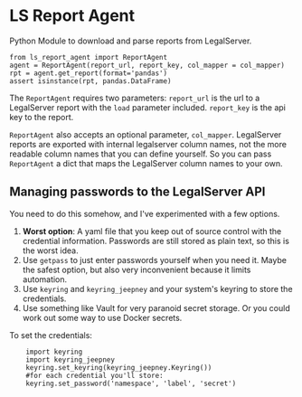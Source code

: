 # LS Report Agent


Python Module to download and parse reports from LegalServer.

    from ls_report_agent import ReportAgent
    agent = ReportAgent(report_url, report_key, col_mapper = col_mapper)
    rpt = agent.get_report(format='pandas')
    assert isinstance(rpt, pandas.DataFrame)

The `ReportAgent` requires two parameters: `report_url` is the url to a LegalServer report with the `load` parameter included. `report_key` is the api key to the report.

`ReportAgent` also accepts an optional parameter, `col_mapper`. LegalServer reports are exported with internal legalserver column names, not the more readable column names that you can define yourself. So you can pass `ReportAgent` a dict that maps the LegalServer column names to your own.


## Managing passwords to the LegalServer API

You need to do this somehow, and I've experimented with a few options.

1. __Worst option__: A yaml file that you keep out of source control with the credential information. Passwords are still stored as plain text, so this is the worst idea.
2. Use `getpass` to just enter passwords yourself when you need it. Maybe the safest option, but also very inconvenient because it limits automation.
3. Use `keyring` and `keyring_jeepney` and your system's keyring to store the credentials.
4. Use something like Vault for very paranoid secret storage. Or you could work out some way to use Docker secrets.

To set the credentials:

        import keyring
        import keyring_jeepney
        keyring.set_keyring(keyring_jeepney.Keyring())
        #for each credential you'll store:
        keyring.set_password('namespace', 'label', 'secret')
